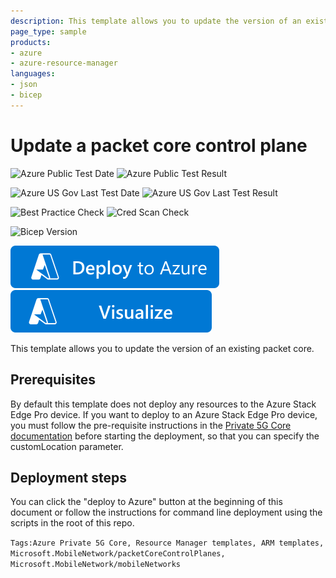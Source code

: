 ```yaml
---
description: This template allows you to update the version of an existing packet core.
page_type: sample
products:
- azure
- azure-resource-manager
languages:
- json
- bicep
---
```

# Update a packet core control plane

![Azure Public Test Date](https://azurequickstartsservice.blob.core.windows.net/badges/quickstarts/microsoft.mobilenetwork/mobilenetwork-update-packet-core-control-plane/PublicLastTestDate.svg)
![Azure Public Test Result](https://azurequickstartsservice.blob.core.windows.net/badges/quickstarts/microsoft.mobilenetwork/mobilenetwork-update-packet-core-control-plane/PublicDeployment.svg)

![Azure US Gov Last Test Date](https://azurequickstartsservice.blob.core.windows.net/badges/quickstarts/microsoft.mobilenetwork/mobilenetwork-update-packet-core-control-plane/FairfaxLastTestDate.svg)
![Azure US Gov Last Test Result](https://azurequickstartsservice.blob.core.windows.net/badges/quickstarts/microsoft.mobilenetwork/mobilenetwork-update-packet-core-control-plane/FairfaxDeployment.svg)

![Best Practice Check](https://azurequickstartsservice.blob.core.windows.net/badges/quickstarts/microsoft.mobilenetwork/mobilenetwork-update-packet-core-control-plane/BestPracticeResult.svg)
![Cred Scan Check](https://azurequickstartsservice.blob.core.windows.net/badges/quickstarts/microsoft.mobilenetwork/mobilenetwork-update-packet-core-control-plane/CredScanResult.svg)

![Bicep Version](https://azurequickstartsservice.blob.core.windows.net/badges/quickstarts/microsoft.mobilenetwork/mobilenetwork-update-packet-core-control-plane/BicepVersion.svg)

[![Deploy To Azure](https://raw.githubusercontent.com/Azure/azure-quickstart-templates/master/1-CONTRIBUTION-GUIDE/images/deploytoazure.svg?sanitize=true)](https://portal.azure.com/#create/Microsoft.Template/uri/https%3A%2F%2Fraw.githubusercontent.com%2FAzure%2Fazure-quickstart-templates%2Fmaster%2Fquickstarts%2Fmicrosoft.mobilenetwork%2Fmobilenetwork-update-packet-core-control-plane%2Fazuredeploy.json/createUIDefinitionUri/https%3A%2F%2Fraw.githubusercontent.com%2FAzure%2Fazure-quickstart-templates%2Fmaster%2Fquickstarts%2Fmicrosoft.mobilenetwork%2Fmobilenetwork-update-packet-core-control-plane%2FcreateUiDefinition.json)
[![Visualize](https://raw.githubusercontent.com/Azure/azure-quickstart-templates/master/1-CONTRIBUTION-GUIDE/images/visualizebutton.svg?sanitize=true)](http://armviz.io/#/?load=https%3A%2F%2Fraw.githubusercontent.com%2FAzure%2Fazure-quickstart-templates%2Fmaster%2Fquickstarts%2Fmicrosoft.mobilenetwork%2Fmobilenetwork-update-packet-core-control-plane%2Fazuredeploy.json)

This template allows you to update the version of an existing packet core.

## Prerequisites

By default this template does not deploy any resources to the Azure Stack Edge Pro device. If you want to deploy to an Azure Stack Edge Pro device, you must follow the pre-requisite instructions in the [Private 5G Core documentation](https://docs.microsoft.com/en-gb/azure/private-5g-core/complete-private-mobile-network-prerequisites) before starting the deployment, so that you can specify the customLocation parameter.

## Deployment steps

You can click the "deploy to Azure" button at the beginning of this document or follow the instructions for command line deployment using the scripts in the root of this repo.

`Tags:Azure Private 5G Core, Resource Manager templates, ARM templates, Microsoft.MobileNetwork/packetCoreControlPlanes, Microsoft.MobileNetwork/mobileNetworks`